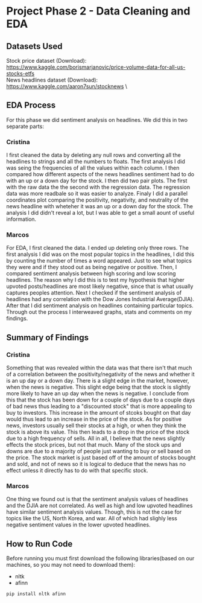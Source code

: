 # Project Phase 2 - Data Cleaning and EDA

## Datasets Used

Stock price dataset (Download):
https://www.kaggle.com/borismarjanovic/price-volume-data-for-all-us-stocks-etfs \
News headlines dataset (Download):
https://www.kaggle.com/aaron7sun/stocknews \

## EDA Process
For this phase we did sentiment analysis on headlines. We did this in two separate parts:

### Cristina

I first cleaned the data by deleting any null rows and converting all the headlines to strings and all the numbers to floats. The first analysis I did was seing the frequencies of all the values within each column. I then compared how different aspects of the news headlines sentiment had to do with an up or a down day for the stock. I then did two pair plots. The first with the raw data the the second with the regression data. The regression data was more readbale so it was easier to analyze. Finaly I did a parallel coordinates plot comparing the positivity, negativity, and neutrality of the news headline with wheteher it was an up or a down day for the stock. The analysis I did didn't reveal a lot, but I was able to get a small aount of useful information.


### Marcos
For EDA, I first cleaned the data. I ended up deleting only three rows. The first analysis I did was on the most popular topics in the headlines, I did this by counting the number of times a word appeared. Just to see what topics they were and if they stood out as being negative or positive. Then, I compared sentiment analysis between high scoring and low scoring headlines. The reason why I did this is to test my hypothesis that higher upvoted posts/headlines are most likely negative, since that is what usually captures peoples attention. Next I checked if the sentiment analysis of headlines had any correlation with the Dow Jones Industrial Average(DJIA). After that I did sentiment analysis on headlines containing particular topics. Through out the process I interweaved graphs, stats and comments on my findings.


## Summary of Findings

### Cristina

Something that was revealed within the data was that there isn't that much of a correlation between the positivity/negativity of the news and whether it is an up day or a down day. There is a slight edge in the market, however, when the news is negative. This slight edge being that the stock is slightly more likely to have an up day when the news is negative. I conclude from this that the stock has been down for a couple of days due to a couple days of bad news thus leading to a "discounted stock" that is more appealing to buy to investors. This increase in the amount of stcoks bought on that day would thus lead to an increase in the price of the stock. As for positive news, investors usually sell their stocks at a high, or when they think the stock is above its value. This then leads to a drop in the price of the stock due to a high frequency of sells. All in all, I believe that the news slightly effects the stock prices, but not that much. Many of the stock ups and downs are due to a majority of people just wanting to buy or sell based on the price. The stock market is just based off of the amount of stocks bought and sold, and not of news so it is logical to deduce that the news has no effect unless it directly has to do with that specific stock.

### Marcos

One thing we found out is that the sentiment analysis values of headlines and the DJIA are not correlated. As well as high and low upvoted headlines have similar sentiment analysis values. Though, this is not the case for topics like the US, North Korea, and war. All of which had slighly less negative sentiment values in the lower upvoted headlines.

## How to Run Code
Before running you must first download the following libraries(based on our machines, so you may not need to download them):

* nltk
* afinn

```
pip install nltk afinn
```
